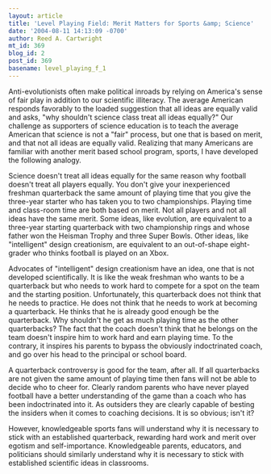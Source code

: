 ```yaml
---
layout: article
title: 'Level Playing Field: Merit Matters for Sports &amp; Science'
date: '2004-08-11 14:13:09 -0700'
author: Reed A. Cartwright
mt_id: 369
blog_id: 2
post_id: 369
basename: level_playing_f_1
---
```

Anti-evolutionists often make political inroads by relying on America's sense of fair play in addition to our scientific illiteracy.  The average American responds favorably to the loaded suggestion that all ideas are equally valid and asks, "why shouldn't science class treat all ideas equally?"  Our challenge as supporters of science education is to teach the average American that science is not a "fair" process, but one that is based on merit, and that not all ideas are equally valid.  Realizing that many Americans are familiar with another merit based school program, sports, I have developed the following analogy.

Science doesn't treat all ideas equally for the same reason why football doesn't treat all players equally.  You don't give your inexperienced freshman quarterback the same amount of playing time that you give the three-year starter who has taken you to two championships.  Playing time and class-room time are both based on merit.  Not all players and not all ideas have the same merit.  Some ideas, like evolution, are equivalent to a three-year starting quarterback with two championship rings and whose father won the Heisman Trophy and three Super Bowls.  Other ideas, like "intelligent" design creationism, are equivalent to an out-of-shape eight-grader who thinks football is played on an Xbox.

Advocates of "intelligent" design creationism have an idea, one that is not developed scientifically.  It is like the weak freshman who wants to be a quarterback but who needs to work hard to compete for a spot on the team and the starting position.  Unfortunately, this quarterback does not think that he needs to practice.  He does not think that he needs to work at becoming a quarterback.  He thinks that he is already good enough be the quarterback.  Why shouldn't he get as much playing time as the other quarterbacks?  The fact that the coach doesn't think that he belongs on the team doesn't inspire him to work hard and earn playing time.  To the contrary, it inspires his parents to bypass the obviously indoctrinated coach, and go over his head to the principal or school board.

A quarterback controversy is good for the team, after all.  If all quarterbacks are not given the same amount of playing time then fans will not be able to decide who to cheer for.  Clearly random parents who have never played football have a better understanding of the game than a coach who has been indoctrinated into it.  As outsiders they are clearly capable of besting the insiders when it comes to coaching decisions.  It is so obvious; isn't it?

However, knowledgeable sports fans will understand why it is necessary to stick with an established quarterback, rewarding hard work and merit over egotism and self-importance.  Knowledgeable parents, educators, and politicians should similarly understand why it is necessary to stick with established scientific ideas in classrooms.
